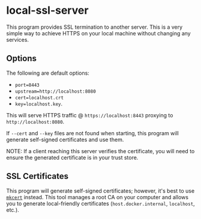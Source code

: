 # local-ssl-server

This program provides SSL termination to another server.
This is a very simple way to achieve HTTPS on your local machine without changing any services.

## Options

The following are default options:
- `port=8443`
- `upstream=http://localhost:8080`
- `cert=localhost.crt`
- `key=localhost.key`.

This will serve HTTPS traffic @ `https://localhost:8443` proxying to `http://localhost:8080`.

If `--cert` and `--key` files are not found when starting, this program will generate self-signed certificates and use them.

NOTE: If a client reaching this server verifies the certificate, you will need to ensure the generated certificate is in your trust store.

## SSL Certificates

This program will generate self-signed certificates; however, it's best to use [`mkcert`](https://github.com/FiloSottile/mkcert#installation) instead.
This tool manages a root CA on your computer and allows you to generate local-friendly certificates (`host.docker.internal`, `localhost`, etc.).